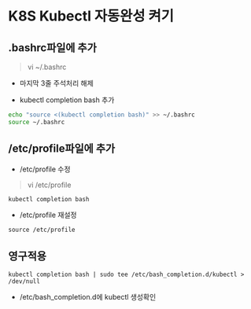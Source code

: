 # K8S Kubectl 자동완성 켜기

## .bashrc파일에 추가
> vi ~/.bashrc 
* 마지막 3줄 주석처리 해제 

* kubectl completion bash 추가
```bash
echo "source <(kubectl completion bash)" >> ~/.bashrc
source ~/.bashrc 
```


## /etc/profile파일에 추가

* /etc/profile 수정
>vi /etc/profile
```bash
kubectl completion bash
```
* /etc/profile 재설정

```
source /etc/profile
```

## 영구적용
```
kubectl completion bash | sudo tee /etc/bash_completion.d/kubectl > /dev/null
```

* /etc/bash_completion.d에 kubectl 생성확인
